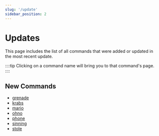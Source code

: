 ```yaml
---
slug: '/update'
sidebar_position: 2
---
```


# Updates

This page includes the list of all commands that were added or updated in the most recent update.

::::tip
Clicking on a command name will bring you to that command's page.
::::

## New Commands

- [grenade](voice/grenade.md)
- [krabs](voice/krabs.md)
- [mario](voice/mario.md)
- [ohno](voice/ohno.md)
- [phone](voice/phone.md)
- [sinning](voice/sinning.md)
- [stole](voice/stole.md)

